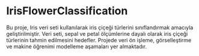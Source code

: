 # IrisFlowerClassification
Bu proje, Iris veri seti kullanılarak iris çiçeği türlerini sınıflandırmak amacıyla geliştirilmiştir. Veri seti, sepal ve petal ölçümlerine dayalı olarak iris çiçeği türlerinin tahmin edilmesini hedefler. Projede veri ön işleme, görselleştirme ve makine öğrenimi modelleme aşamaları yer almaktadır.

